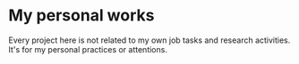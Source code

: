 # My personal works
Every project here is not related to my own job tasks and research activities. It's for my personal practices or attentions.
